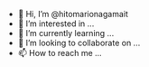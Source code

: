 - 👋 Hi, I’m @hitomarionagamait
- 👀 I’m interested in ...
- 🌱 I’m currently learning ...
- 💞️ I’m looking to collaborate on ...
- 📫 How to reach me ...

<!---
hitomarionagamait/hitomarionagamait is a ✨ special ✨ repository because its `README.md` (this file) appears on your GitHub profile.
You can click the Preview link to take a look at your changes.
--->
